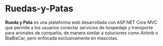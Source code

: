 # Ruedas-y-Patas
**Rueda y Pata** es una plataforma web desarrollada con ASP.NET Core MVC que permite a los usuarios conectar servicios de hospedaje y transporte para animales de compañía, de manera similar a soluciones como Airbnb o BlaBlaCar, pero enfocada exclusivamente en mascotas.
